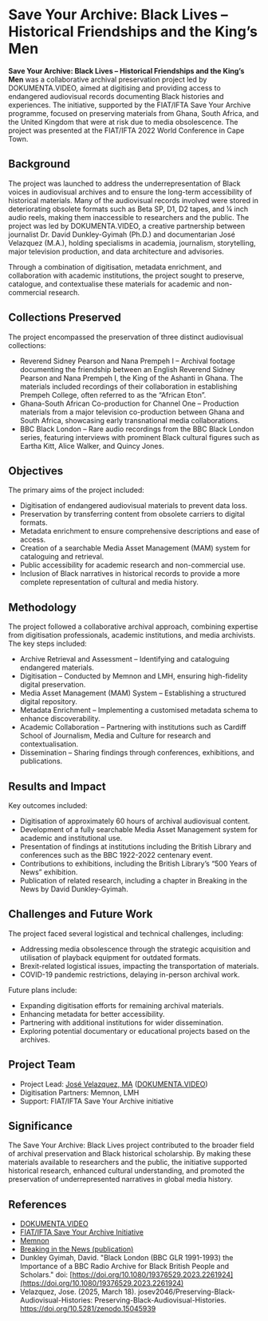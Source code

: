 # Save Your Archive: Black Lives – Historical Friendships and the King’s Men

**Save Your Archive: Black Lives – Historical Friendships and the King’s Men** was a collaborative archival preservation project led by DOKUMENTA.VIDEO, aimed at digitising and providing access to endangered audiovisual records documenting Black histories and experiences. The initiative, supported by the FIAT/IFTA Save Your Archive programme, focused on preserving materials from Ghana, South Africa, and the United Kingdom that were at risk due to media obsolescence. The project was presented at the FIAT/IFTA 2022 World Conference in Cape Town.

## Background

The project was launched to address the underrepresentation of Black voices in audiovisual archives and to ensure the long-term accessibility of historical materials. Many of the audiovisual records involved were stored in deteriorating obsolete formats such as Beta SP, D1, D2 tapes, and ¼ inch audio reels, making them inaccessible to researchers and the public. The project was led by DOKUMENTA.VIDEO, a creative partnership between journalist Dr. David Dunkley-Gyimah (Ph.D.) and documentarian José Velazquez (M.A.), holding specialisms in academia, journalism, storytelling, major television production, and data architecture and advisories.

Through a combination of digitisation, metadata enrichment, and collaboration with academic institutions, the project sought to preserve, catalogue, and contextualise these materials for academic and non-commercial research.

## Collections Preserved

The project encompassed the preservation of three distinct audiovisual collections:

* Reverend Sidney Pearson and Nana Prempeh I – Archival footage documenting the friendship between an English Reverend Sidney Pearson and Nana Prempeh I, the King of the Ashanti in Ghana. The materials included recordings of their collaboration in establishing Prempeh College, often referred to as the “African Eton”.
* Ghana-South African Co-production for Channel One – Production materials from a major television co-production between Ghana and South Africa, showcasing early transnational media collaborations.
* BBC Black London – Rare audio recordings from the BBC Black London series, featuring interviews with prominent Black cultural figures such as Eartha Kitt, Alice Walker, and Quincy Jones.

## Objectives

The primary aims of the project included:

* Digitisation of endangered audiovisual materials to prevent data loss.
* Preservation by transferring content from obsolete carriers to digital formats.
* Metadata enrichment to ensure comprehensive descriptions and ease of access.
* Creation of a searchable Media Asset Management (MAM) system for cataloguing and retrieval.
* Public accessibility for academic research and non-commercial use.
* Inclusion of Black narratives in historical records to provide a more complete representation of cultural and media history.

## Methodology

The project followed a collaborative archival approach, combining expertise from digitisation professionals, academic institutions, and media archivists. The key steps included:

* Archive Retrieval and Assessment – Identifying and cataloguing endangered materials.
* Digitisation – Conducted by Memnon and LMH, ensuring high-fidelity digital preservation.
* Media Asset Management (MAM) System – Establishing a structured digital repository.
* Metadata Enrichment – Implementing a customised metadata schema to enhance discoverability.
* Academic Collaboration – Partnering with institutions such as Cardiff School of Journalism, Media and Culture for research and contextualisation.
* Dissemination – Sharing findings through conferences, exhibitions, and publications.

## Results and Impact

Key outcomes included:

* Digitisation of approximately 60 hours of archival audiovisual content.
* Development of a fully searchable Media Asset Management system for academic and institutional use.
* Presentation of findings at institutions including the British Library and conferences such as the BBC 1922-2022 centenary event.
* Contributions to exhibitions, including the British Library’s “500 Years of News” exhibition.
* Publication of related research, including a chapter in Breaking in the News by David Dunkley-Gyimah.

## Challenges and Future Work

The project faced several logistical and technical challenges, including:

* Addressing media obsolescence through the strategic acquisition and utilisation of playback equipment for outdated formats.
* Brexit-related logistical issues, impacting the transportation of materials.
* COVID-19 pandemic restrictions, delaying in-person archival work.

Future plans include:

* Expanding digitisation efforts for remaining archival materials.
* Enhancing metadata for better accessibility.
* Partnering with additional institutions for wider dissemination.
* Exploring potential documentary or educational projects based on the archives.

## Project Team

* Project Lead: [José Velazquez, MA](https://orcid.org/0000-0003-4862-6021) ([DOKUMENTA.VIDEO](https://dokumenta.video/))
* Digitisation Partners: Memnon, LMH
* Support: FIAT/IFTA Save Your Archive initiative

## Significance

The Save Your Archive: Black Lives project contributed to the broader field of archival preservation and Black historical scholarship. By making these materials available to researchers and the public, the initiative supported historical research, enhanced cultural understanding, and promoted the preservation of underrepresented narratives in global media history.

## References

* [DOKUMENTA.VIDEO](https://www.dokumenta.video/)
* [FIAT/IFTA Save Your Archive Initiative](https://fiatifta.org/save-your-archive/)
* [Memnon](https://memnon.com/)
* [Breaking in the News (publication)](https://blogs.bl.uk/thenewsroom/2022/04/breaking-the-news.html)
* Dunkley Gyimah, David. "Black London (BBC GLR 1991-1993) the Importance of a BBC Radio Archive for Black British People and Scholars." doi: [https://doi.org/10.1080/19376529.2023.2261924](https://doi.org/10.1080/19376529.2023.2261924)
* Velazquez, Jose. (2025, March 18). josev2046/Preserving-Black-Audiovisual-Histories: Preserving-Black-Audiovisual-Histories. https://doi.org/10.5281/zenodo.15045939
